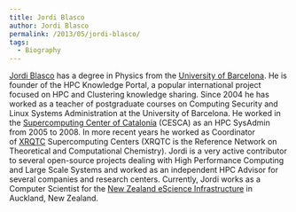 ```yaml
---
title: Jordi Blasco
author: Jordi Blasco
permalink: /2013/05/jordi-blasco/
tags:
  - Biography
---
```

[Jordi Blasco][1] has a degree in Physics from the [University of Barcelona][2]. He is founder of the HPC Knowledge Portal, a popular international project focused on HPC and Clustering knowledge sharing. Since 2004 he has worked as a teacher of postgraduate courses on Computing Security and Linux Systems Administration at the University of Barcelona. He worked in the [Supercomputing Center of Catalonia][3] (CESCA) as an HPC SysAdmin from 2005 to 2008. In more recent years he worked as Coordinator of [XRQTC][4] Supercomputing Centers (XRQTC is the Reference Network on Theoretical and Computational Chemistry). Jordi is a very active contributor to several open-source projects dealing with High Performance Computing and Large Scale Systems and worked as an independent HPC Advisor for several companies and research centers. Currently, Jordi works as a Computer Scientist for the [New Zealand eScience Infrastructure][5] in Auckland, New Zealand.

 [1]: http://www.linkedin.com/in/jordiblascopallares
 [2]: http://www.ub.edu/
 [3]: http://www.cesca.cat/
 [4]: http://www.xrqtc.com/
 [5]: http://www.nesi.org.nz/

